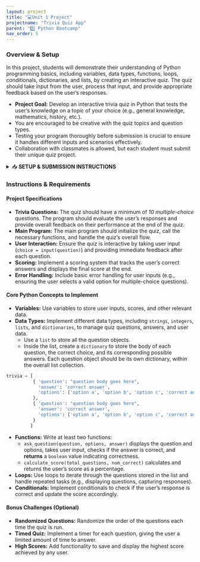 ```yaml
---
layout: project
title: "💻Unit 1 Project"
projectname: "Trivia Quiz App"
parent: "1️⃣ Python Bootcamp"
nav_order: 5
---
```


### Overview & Setup
In this project, students will demonstrate their understanding of Python programming basics, including variables, data types, functions, loops, conditionals, dictionaries, and lists, by creating an interactive quiz. The quiz should take input from the user, process that input, and provide appropriate feedback based on the user’s responses.

- **Project Goal:** Develop an interactive trivia quiz in Python that tests the user’s knowledge on a topic of your choice (e.g., general knowledge, mathematics, history, etc.).
- You are encouraged to be creative with the quiz topics and question types.
- Testing your program thoroughly before submission is crucial to ensure it handles different inputs and scenarios effectively.
- Collaboration with classmates is allowed, but each student must submit their unique quiz project.

<html>
  <details>
    <summary>📥 <strong>SETUP & SUBMISSION INSTRUCTIONS</strong></summary>
    
<div class="setup" markdown="block">

1. Go to the `CS3 Unit 1 Project` assignment on **Blackbaud** and follow the provided **GitHub Classroom** link.
  > 📁 Clicking the link generates a **private repository** for your project with the appropriate starter code. Note that **projects** are stored within the [BWL-CS Organization](https://github.com/BWL-CS), so you _cannot_ access it from the "Your Repositories" page!
2. Open the repository in a **Codespace** whenever you spend time working on the program, in class or at home. 
  > ⚠️ Always remember to `commit changes` after every coding session!
3. When your project is complete, **submit the link to your repository** in the `CS3 Unit 1 Project` assignment on Blackbaud.

</div>

</details>
</html>

### Instructions & Requirements

<div class="task" markdown="block">

#### Project Specifications
- **Trivia Questions:** The quiz should have a minimum of _10 multiple-choice_ questions. The program should evaluate the user’s responses and provide overall feedback on their performance at the end of the quiz.
- **Main Program:** The main program should initialize the quiz, call the necessary functions, and handle the quiz’s overall flow.
- **User Interaction:** Ensure the quiz is interactive by taking user input (`choice = input(question)`) and providing immediate feedback after each question.
- **Scoring:** Implement a scoring system that tracks the user’s correct answers and displays the final score at the end.
- **Error Handling:** Include basic error handling for user inputs (e.g., ensuring the user selects a valid option for multiple-choice questions).

#### Core Python Concepts to Implement
- **Variables:** Use variables to store user inputs, scores, and other relevant data.
- **Data Types:** Implement different data types, including `strings`, `integers`, `lists`, and `dictionaries`, to manage quiz questions, answers, and user data.
  - Use a `list` to store all the question objects. 
  - Inside the list, create a `dictionary` to store the body of each question, the correct choice, and its corresponding possible answers. Each question object should be its own dictionary, within the overall list collection.
 
```python
trivia = [
          { 'question': "question body goes here",
            'answer': 'correct answer',
            'options': ['option a', 'option b', 'option c', 'correct answer'],
          },
          { 'question': "question body goes here",
            'answer': 'correct answer',
            'options': ['option a', 'option b', 'option c', 'correct answer'],
          }
         ]
```

- **Functions:** Write at least two functions:
  - `ask_question(question, options, answer)` displays the question and options, takes user input, checks if the answer is correct, and **returns** a `boolean` value indicating correctness.
  - `calculate_score(total_questions, num_correct)` calculates and returns the user’s score as a percentage.
- **Loops:** Use loops to iterate through the questions stored in the list and handle repeated tasks (e.g., displaying questions, capturing responses).
- **Conditionals:** Implement conditionals to check if the user’s response is correct and update the score accordingly.

#### Bonus Challenges (Optional)
- **Randomized Questions:** Randomize the order of the questions each time the quiz is run.
- **Timed Quiz:** Implement a timer for each question, giving the user a limited amount of time to answer.
- **High Scores:** Add functionality to save and display the highest score achieved by any user.


</div> 


